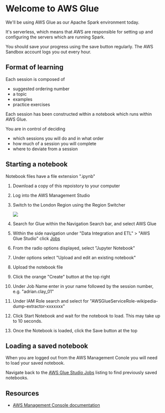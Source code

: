 # Welcome to AWS Glue

We'll be using AWS Glue as our Apache Spark environment today.

It's serverless, which means that AWS are responsible for setting up and configuring the servers which are running Spark.

You should save your progress using the save button regularly.  The AWS Sandbox account logs you out every hour.

## Format of learning

Each session is composed of
* suggested ordering number
* a topic
* examples
* practice exercises

Each session has been constructed within a notebook which runs within AWS Glue.

You are in control of deciding
* which sessions you will do and in what order
* how much of a session you will complete
* where to deviate from a session

## Starting a notebook

Notebook files have a file extension ".ipynb"

1. Download a copy of this repoistory to your computer
1. Log into the AWS Management Studio
1. Switch to the London Region using the Region Switcher

   ![](https://docs.aws.amazon.com/AWSEC2/latest/UserGuide/images/EC2_select_region.png)

1. Search for Glue within the Navigation Search bar, and select AWS Glue
1. Within the side navigation under "Data Integration and ETL" > "AWS Glue Studio" click [Jobs][jobs]
1. From the radio options displayed, select "Jupyter Notebook"
1. Under options select "Upload and edit an existing notebook"
1. Upload the notebook file
1. Click the orange "Create" button at the top right
1. Under Job Name enter in your name followed by the session number, e.g. "adrian.clay_01"
1. Under IAM Role search and select for "AWSGlueServiceRole-wikipedia-dump-extractor-xxxxxxx"
1. Click Start Notebook and wait for the notebook to load.  This may take up to 10 seconds.
1. Once the Notebook is loaded, click the Save button at the top


## Loading a saved notebook

When you are logged out from the AWS Management Conole you will need to load your saved notebook.

Navigate back to the [AWS Glue Studio Jobs][jobs] listing to find previously saved notebooks.

[jobs]: https://eu-west-2.console.aws.amazon.com/gluestudio/home?region=eu-west-2#/jobs


## Resources
- [AWS Management Console documentation](https://docs.aws.amazon.com/awsconsolehelpdocs/latest/gsg/learn-whats-new.html)
